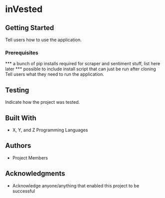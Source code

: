 
# inVested
## Getting Started
Tell users how to use the application.

### Prerequisites
*** a bunch of pip installs required for scraper and sentiment stuff, list here later
*** possible to include install script that can just be run after cloning
Tell users what they need to run the application.

## Testing

Indicate how the project was tested.

## Built With

* X, Y, and Z Programming Languages

## Authors

* Project Members

## Acknowledgments

* Acknowledge anyone/anything that enabled this project to be successful
